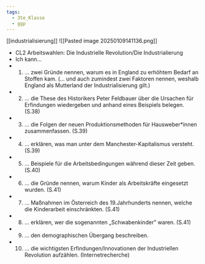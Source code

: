 ```yaml
---
tags:
  - 3te_Klasse
  - ggp
---
```

[[industrialisierung]]
![[Pasted image 20250109141136.png]]
- CL2 Arbeitswahlen: Die Industrielle Revolution/Die Industrialierung
- Ich kann...
- 1. ... zwei Gründe nennen, warum es in England zu erhöhtem Bedarf an Stoffen kam. (... und auch zumindest zwei Faktoren nennen, weshalb England als Mutterland der Industrialisierung gilt.)
- 2. ... die These des Historikers Peter Feldbauer über die Ursachen für Erfindungen wiedergeben und
  anhand eines Beispiels belegen. (S.38)  
- 3. ... die Folgen der neuen Produktionsmethoden für Hausweber*innen zusammenfassen. (S.39)
- 4. ... erklären, was man unter dem Manchester-Kapitalismus versteht. (S.39)
- 5. ... Beispiele für die Arbeitsbedingungen während dieser Zeit geben. (S.40)
- 6. ... die Gründe nennen, warum Kinder als Arbeitskräfte eingesetzt wurden. (S.41)
- 7. ... Maßnahmen im Österreich des 19.Jahrhunderts nennen, welche die Kinderarbeit einschränkten. (S.41)
- 8. ... erklären, wer die sogenannten „Schwabenkinder" waren. (S.41)
- 9. ... den demographischen Übergang beschreiben.
- 10. ... die wichtigsten Erfindungen/Innovationen der Industriellen Revolution aufzählen.
  (Internetrecherche)
